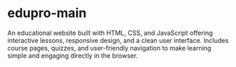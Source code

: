 # edupro-main
An educational website built with HTML, CSS, and JavaScript offering interactive lessons, responsive design, and a clean user interface. Includes course pages, quizzes, and user-friendly navigation to make learning simple and engaging directly in the browser.
